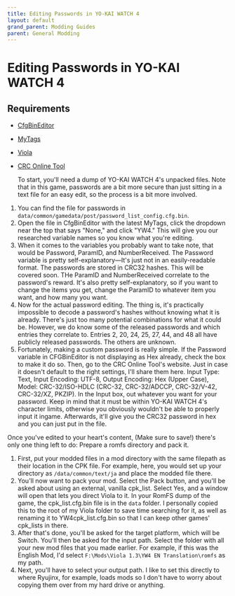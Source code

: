 ```yaml
---
title: Editing Passwords in YO-KAI WATCH 4
layout: default
grand_parent: Modding Guides
parent: General Modding
---
```


# Editing Passwords in YO-KAI WATCH 4
## Requirements
- [CfgBinEditor](https://github.com/onepiecefreak3/CfgBinEditor)
- [MyTags](https://github.com/light8227/ykw-stuff)
- [Viola](https://github.com/SuperTavor/Viola/releases)
- [CRC Online Tool](https://emn178.github.io/online-tools/crc/)

   To start, you'll need a dump of YO-KAI WATCH 4's unpacked files. Note that in this game, passwords are a bit more secure than just sitting in a text file for an easy edit, so the process is a bit more involved.
  
1.   You can find the file for passwords in `data/common/gamedata/post/password_list_config.cfg.bin`.
2.   Open the file in CfgBinEditor with the latest MyTags, click the dropdown near the top that says "None," and click "YW4." This will give you our researched variable names so you know what you're editing.
3.   When it comes to the variables you probably want to take note, that would be Password, ParamID, and NumberReceived. The Password variable is pretty self-explanatory—It's just not in an easily-readable format. The passwords are stored in CRC32 hashes. This will be covered soon. THe ParamID and NumberReceived correlate to the password's reward. It's also pretty self-explanatory, so if you want to change the items you get, change the ParamID to whatever item you want, and how many you want.
4.   Now for the actual password editing. The thing is, it's practically impossible to decode a password's hashes without knowing what it is already. There's just too many potential combinations for what it could be. However, we do know some of the released passwords and which entries they correlate to. Entries 2, 20, 24, 25, 27, 44, and 48 all have publicly released passwords. The others are unknown.
5.   Fortunately, making a custom password is really simple. If the Password variable in CFGBinEditor is not displaying as Hex already, check the box to make it do so. Then, go to the CRC Online Tool's website. Just in case it doesn't default to the right settings, I'll share them here. Input Type: Text, Input Encoding: UTF-8, Output Encoding: Hex (Upper Case), Model: CRC-32/ISO-HDLC (CRC-32, CRC-32/ADCCP, CRC-32/V-42, CRC-32/XZ, PKZIP). In the Input box, out whatever you want for your password. Keep in mind that it must be within YO-KAI WATCH 4's character limits, otherwise you obviously wouldn't be able to properly input it ingame. Afterwards, it'll give you the CRC32 password in hex and you can just put in the file.

   Once you've edited to your heart's content, (Make sure to save!) there's only one thing left to do: Prepare a romfs directory and pack it.
   
1.   First, put your modded files in a mod directory with the same filepath as their location in the CPK file. For example, here, you would set up your directory as `/data/common/text/ja` and place the modded file there.
2.   You'll now want to pack your mod. Select the Pack button, and you'll be asked about using an external, vanilla cpk_list. Select Yes, and a window will open that lets you direct Viola to it. In your RomFS dump of the game, the cpk_list.cfg.bin file is in the `data` folder. I personally copied this to the root of my Viola folder to save time searching for it, as well as renaming it to YW4cpk_list.cfg.bin so that I can keep other games' cpk_lists in there.
3.   After that's done, you'll be asked for the target platform, which will be Switch. You'll then be asked for the input path. Select the folder with all your new mod files that you made earlier. For example, if this was the English Mod, I'd select `F:\Mods\Viola 1.3\YW4 EN Translation\romfs` as my path.
4.   Next, you'll have to select your output path. I like to set this directly to where Ryujinx, for example, loads mods so I don't have to worry about copying them over from my hard drive or anything.
